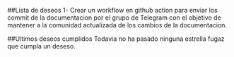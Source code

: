 ##Lista de deseos
1- Crear un workflow en github action para enviar los commit de la documentacion por el grupo de Telegram con el objetivo de mantener a la comunidad actualizada de los cambios de la documentacion.


##Ultimos deseos cumplidos
Todavia no ha pasado ninguna estrella fugaz que cumpla un deseso.